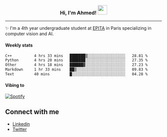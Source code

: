 <!-- Heading -->
<h3 align="center"> Hi, I'm Ahmed! <img src = "https://raw.githubusercontent.com/MartinHeinz/MartinHeinz/master/wave.gif" width = 30px></h3>

<!-- About section -->
---
✨ I'm a 4th year undergraduate student at <a href="https://www.epita.fr/en/">EPITA</a> in Paris specializing in computer vision and AI.

<h4 align ="left"> Weekly stats </h4>

<!--START_SECTION:waka-->

```txt
C++          4 hrs 33 mins   ███████▒░░░░░░░░░░░░░░░░░   28.81 %
Python       4 hrs 20 mins   ███████░░░░░░░░░░░░░░░░░░   27.35 %
Other        4 hrs 18 mins   ██████▓░░░░░░░░░░░░░░░░░░   27.23 %
Markdown     1 hr 33 mins    ██▒░░░░░░░░░░░░░░░░░░░░░░   09.83 %
Text         40 mins         █░░░░░░░░░░░░░░░░░░░░░░░░   04.28 %
```

<!--END_SECTION:waka-->

<h4 align ="left">Vibing to</h4>

[![Spotify](https://novatorem-ten-lyart.vercel.app/api/spotify)](https://open.spotify.com/user/31knevkvll66tzc3gqtoi6ngjbre)

<!-- Connect section -->

## Connect with me
  * <a href="https://www.linkedin.com/in/ahmed-hassayoune">Linkedin</a>
  * <a href="https://twitter.com/Ahmedhassaaa">Twitter</a>

<!-- Connect section: END -->
